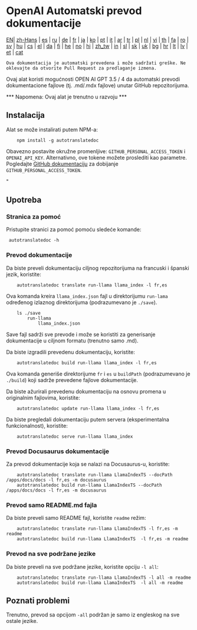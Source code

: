 
# OpenAI Automatski prevod dokumentacije

[EN](./README.md)| [zh-Hans](/i18n/README_zh-Hans.md) | [es](/i18n/README_es.md) | [ru](/i18n/README_ru.md) | [de](/i18n/README_de.md) | [fr](/i18n/README_fr.md) | [ja](/i18n/README_ja.md) | [ko](/i18n/README_ko.md) | [pt](/i18n/README_pt.md) | [it](/i18n/README_it.md) | [ar](/i18n/README_ar.md) | [tr](/i18n/README_tr.md) | [pl](/i18n/README_pl.md) | [nl](/i18n/README_nl.md) | [vi](/i18n/README_vi.md) | [th](/i18n/README_th.md) | [fa](/i18n/README_fa.md) | [ro](/i18n/README_ro.md) | [sv](/i18n/README_sv.md) | [hu](/i18n/README_hu.md) | [cs](/i18n/README_cs.md) | [el](/i18n/README_el.md) | [da](/i18n/README_da.md) | [fi](/i18n/README_fi.md) | [he](/i18n/README_he.md) | [no](/i18n/README_no.md) | [hi](/i18n/README_hi.md) | [zh_tw](/i18n/README_zh_tw.md) | [in](/i18n/README_in.md) | [sl](/i18n/README_sl.md) | [sk](/i18n/README_sk.md) | [uk](/i18n/README_uk.md) | [bg](/i18n/README_bg.md) | [hr](/i18n/README_hr.md) | [lt](/i18n/README_lt.md) | [lv](/i18n/README_lv.md) | [et](/i18n/README_et.md) | [cat](/i18n/README_cat.md) 

```Ova dokumentacija je automatski prevedena i može sadržati greške. Ne oklevajte da otvorite Pull Request za predlaganje izmena.```


Ovaj alat koristi mogućnosti OPEN AI GPT 3.5 / 4 da automatski prevodi dokumentacione fajlove (tj. .md/.mdx fajlove) unutar GitHub repozitorijuma.

*** Napomena: Ovaj alat je trenutno u razvoju ***


## Instalacija 

Alat se može instalirati putem NPM-a:


```
    npm install -g autotranslatedoc
```

Obavezno postavite okružne promenljive: `GITHUB_PERSONAL_ACCESS_TOKEN` i `OPENAI_API_KEY`. Alternativno, ove tokene možete proslediti kao parametre. Pogledajte [GitHub dokumentaciju](https://docs.github.com/en/github/authenticating-to-github/creating-a-personal-access-token) za dobijanje `GITHUB_PERSONAL_ACCESS_TOKEN`.


 "
## Upotreba


### Stranica za pomoć
Pristupite stranici za pomoć pomoću sledeće komande:
```
 autotranslatedoc -h
```
### Prevod dokumentacije

Da biste preveli dokumentaciju ciljnog repozitorijuma na francuski i španski jezik, koristite:
```
    autotranslatedoc translate run-llama llama_index -l fr,es
```


Ova komanda kreira `llama_index.json` fajl u direktorijumu `run-lama` određenog izlaznog direktorijuma (podrazumevano je `./save`).
```
    ls ./save
        run-llama
            llama_index.json 
```
Save fajl sadrži sve prevode i može se koristiti za generisanje dokumentacije u ciljnom formatu (trenutno samo .md).

Da biste izgradili prevedenu dokumentaciju, koristite:

```
    autotranslatedoc build run-llama llama_index -l fr,es
```


Ova komanda generiše direktorijume `fr` i `es` u `buildPath` (podrazumevano je `./build`) koji sadrže prevedene fajlove dokumentacije.

Da biste ažurirali prevedenu dokumentaciju na osnovu promena u originalnim fajlovima, koristite:

```
    autotranslatedoc update run-llama llama_index -l fr,es
```


Da biste pregledali dokumentaciju putem servera (eksperimentalna funkcionalnost), koristite:
```
    autotranslatedoc serve run-llama llama_index
```
### Prevod Docusaurus dokumentacije

Za prevod dokumentacije koja se nalazi na Docusaurus-u, koristite:

```
    autotranslatedoc translate run-llama LlamaIndexTS --docPath /apps/docs/docs -l fr,es -m docusaurus
    autotranslatedoc build run-llama LlamaIndexTS --docPath /apps/docs/docs -l fr,es -m docusaurus
```
### Prevod samo README.md fajla

Da biste preveli samo README fajl, koristite `readme` režim:

```
    autotranslatedoc translate run-llama LlamaIndexTS -l fr,es -m readme
    autotranslatedoc build run-llama LlamaIndexTS  -l fr,es -m readme
```
### Prevod na sve podržane jezike

Da biste preveli na sve podržane jezike, koristite opciju `-l all`:

```
    autotranslatedoc translate run-llama LlamaIndexTS -l all -m readme
    autotranslatedoc build run-llama LlamaIndexTS  -l all -m readme
```
## Poznati problemi

Trenutno, prevod sa opcijom `-all` podržan je samo iz engleskog na sve ostale jezike.
